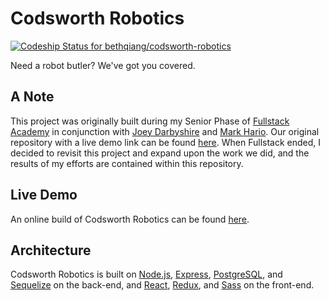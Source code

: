# Codsworth Robotics

[ ![Codeship Status for bethqiang/codsworth-robotics](https://app.codeship.com/projects/ec7b7ae0-d552-0134-0109-2202dc056fb6/status?branch=master)](https://app.codeship.com/projects/202443)

Need a robot butler? We've got you covered.

## A Note

This project was originally built during my Senior Phase of [Fullstack Academy](https://www.fullstackacademy.com/) in conjunction with [Joey Darbyshire](https://github.com/Jmikeydarby) and [Mark Hario](https://github.com/mhario). Our original repository with a live demo link can be found [here](https://github.com/Codsworth-Robotics/codsworth-robotics). When Fullstack ended, I decided to revisit this project and expand upon the work we did, and the results of my efforts are contained within this repository.

## Live Demo

An online build of Codsworth Robotics can be found [here](https://codsworthrobotics.herokuapp.com/).

## Architecture

Codsworth Robotics is built on [Node.js](https://nodejs.org/en/), [Express](http://expressjs.com/), [PostgreSQL](https://www.postgresql.org/), and [Sequelize](http://docs.sequelizejs.com/en/v3/) on the back-end, and [React](https://facebook.github.io/react/), [Redux](http://redux.js.org/), and [Sass](http://sass-lang.com/) on the front-end.
